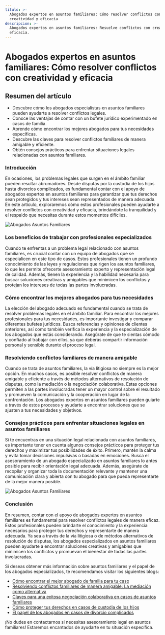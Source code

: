 ```yaml
---
titulo: >-
  Abogados expertos en asuntos familiares: Cómo resolver conflictos con
  creatividad y eficacia
descripcion: >-
  Abogados expertos en asuntos familiares: Resuelve conflictos con creatividad y
  eficacia.
---
```


# Abogados expertos en asuntos familiares: Cómo resolver conflictos con creatividad y eficacia

## Resumen del artículo

- Descubre cómo los abogados especialistas en asuntos familiares pueden ayudarte a resolver conflictos legales.
- Conoce las ventajas de contar con un bufete jurídico experimentado en casos de familia.
- Aprende cómo encontrar los mejores abogados para tus necesidades específicas.
- Descubre las claves para resolver conflictos familiares de manera amigable y eficiente.
- Obtén consejos prácticos para enfrentar situaciones legales relacionadas con asuntos familiares.

### Introducción

En ocasiones, los problemas legales que surgen en el ámbito familiar pueden resultar abrumadores. Desde disputas por la custodia de los hijos hasta divorcios complicados, es fundamental contar con el apoyo de abogados expertos en asuntos familiares para garantizar que tus derechos sean protegidos y tus intereses sean representados de manera adecuada. En este artículo, exploraremos cómo estos profesionales pueden ayudarte a resolver conflictos con creatividad y eficacia, brindándote la tranquilidad y el respaldo que necesitas durante estos momentos difíciles.

![Abogados Asuntos Familiares](./img/abogados-asuntos-familiares-1.webp)

### Los beneficios de trabajar con profesionales especializados

Cuando te enfrentas a un problema legal relacionado con asuntos familiares, es crucial contar con un equipo de abogados que se especialicen en este tipo de casos. Estos profesionales tienen un profundo conocimiento de las leyes y regulaciones que rigen los asuntos familiares, lo que les permite ofrecerte asesoramiento experto y representación legal de calidad. Además, tienen la experiencia y la habilidad necesaria para buscar soluciones creativas y amigables que minimicen los conflictos y protejan los intereses de todas las partes involucradas.

### Cómo encontrar los mejores abogados para tus necesidades

La elección del abogado adecuado es fundamental cuando se trata de resolver problemas legales en el ámbito familiar. Para encontrar los mejores profesionales para tus necesidades, es importante investigar y comparar diferentes bufetes jurídicos. Busca referencias y opiniones de clientes anteriores, así como también verifica la experiencia y la especialización de los abogados que estás considerando. Asegúrate de que te sientas cómodo y confiado al trabajar con ellos, ya que deberás compartir información personal y sensible durante el proceso legal.

### Resolviendo conflictos familiares de manera amigable

Cuando se trata de asuntos familiares, la vía litigiosa no siempre es la mejor opción. En muchos casos, es posible resolver conflictos de manera amigable y eficiente a través de métodos alternativos de resolución de disputas, como la mediación o la negociación colaborativa. Estas opciones permiten a las partes involucradas tener un mayor control sobre el resultado y promueven la comunicación y la cooperación en lugar de la confrontación. Los abogados expertos en asuntos familiares pueden guiarte a través de estos procesos y ayudarte a encontrar soluciones que se ajusten a tus necesidades y objetivos.

### Consejos prácticos para enfrentar situaciones legales en asuntos familiares

Si te encuentras en una situación legal relacionada con asuntos familiares, es importante tener en cuenta algunos consejos prácticos para proteger tus derechos y maximizar tus posibilidades de éxito. Primero, mantén la calma y evita tomar decisiones impulsivas o basadas en emociones. Busca el asesoramiento de un abogado especializado en asuntos familiares lo antes posible para recibir orientación legal adecuada. Además, asegúrate de recopilar y organizar toda la documentación relevante y mantener una comunicación clara y abierta con tu abogado para que pueda representarte de la mejor manera posible.

![Abogados Asuntos Familiares](./img/abogados-asuntos-familiares-2.webp)

### Conclusión

En resumen, contar con el apoyo de abogados expertos en asuntos familiares es fundamental para resolver conflictos legales de manera eficaz. Estos profesionales pueden brindarte el conocimiento y la experiencia necesarios para proteger tus derechos y representarte de manera adecuada. Ya sea a través de la vía litigiosa o de métodos alternativos de resolución de disputas, los abogados especializados en asuntos familiares pueden ayudarte a encontrar soluciones creativas y amigables que minimicen los conflictos y promuevan el bienestar de todas las partes involucradas.




Si deseas obtener más información sobre asuntos familiares y el papel de los abogados especializados, te recomendamos visitar los siguientes blogs:




- [Cómo encontrar el mejor abogado de familia para tu caso](buenos-abogados-de-familia)
- [Resolviendo conflictos familiares de manera amigable: La mediación como alternativa](abogado-segunda-oportunidad)
- [Claves para una exitosa negociación colaborativa en casos de asuntos familiares](abogados-especialistas-en-accidentes-de-trafico)
- [Cómo proteger tus derechos en casos de custodia de los hijos](abogados-especialistas-en-deudas)
- [El papel de los abogados en casos de divorcio complicados](abogados-de-trafico)




¡No dudes en contactarnos si necesitas asesoramiento legal en asuntos familiares! Estaremos encantados de ayudarte en tu situación específica.




